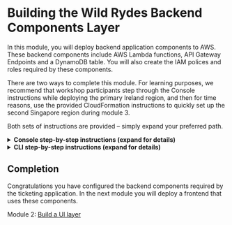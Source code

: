 # Building the Wild Rydes Backend Components Layer

In this module, you will deploy backend application components to AWS. These
backend components include AWS Lambda functions, API Gateway Endpoints and a
DynamoDB table. You will also create the IAM polices and roles required by
these components.

There are two ways to complete this module.  For learning purposes, we
recommend that workshop participants step through the Console instructions
while deploying the primary Ireland region, and then for time reasons, use the
provided CloudFormation instructions to quickly set up the second Singapore
region during module 3.

Both sets of instructions are provided – simply expand your preferred path.

<details>
<summary><strong>Console step-by-step instructions (expand for details)</strong></summary>

The following objects will be used as you create the resources in the console for this module:

* `wild-rydes-dynamodb-get.json` - This is the policy needed in order to read
  from DynamoDB using the `tickets-get.js` and `health-check.js` Lambda functions
* `wild-rydes-dynamodb-post.json` - This is the policy needed in order to write
  to DynamoDB using the `tickets-post.js` Lambda function
* `wild-rydes-dynamodb-replication.json` - This is the policy needed in order
  to use DynambDB Streams to replicate to a second region using the `tickets-replicate.js` Lambda function
* `tickets-replicate.js` Lambda function to replicate new DynamoDB records to our failover region
* `health-check.js` - Lambda function for checking the status of our application health
* `tickets-get.js` - Lambda function triggered by API Gateway to put application data into DynamoDB
* `tickets-post.js` - Lambda function triggered by API Gateway to read application data from DynamoDB

There are several steps needed to deploy the API and Lambda functions via the
console. The basic steps are:

1. Create the appropriate IAM policies and roles our four AWS Lambda functions
2. Create the required Amazon DynamoDB table
3. Create the four AWS Lambda functions
4. Create the Amazon API Gateway for the primary application region
5. Testing to ensure our backend components are all working as expected

Let’s go ahead and create all the needed polices and roles for our workshop

## 1. Create IAM Policies and Roles

Log into the AWS Console then select the **IAM** service. Now select
**Policies** from the left and click on the **Create policy** button.

![Create Policy](images/create-policy-1.png)

Select **Create Your Own Policy** from the next screen. Under Policy Name,
enter `TicketGetPolicy`.

Next, open the policy below and cut and paste it into the editor in the AWS Console

Download policy: [Wild_Rydes_DynamoDB_Get.json](Wild_Rydes_DynamoDB_Get.json)

Click on **Validate Policy** followed by **Create Policy**.

![Create Policy Editor](images/create-policy-2.png)

Now repeat these exact same steps two more times in order to create the
following two additional polices that will be needed during the workshop.

**Download policy**: [Wild_Rydes_DynamoDB_Put.json](Wild_Rydes_DynamoDB_Put.json)

**Download policy**:
[Wild_Rydes_DynamoDB_Replication.json](Wild_Rydes_DynamoDB_Replication.json)

Next you will create the three roles that correspond to the three polices that
were just created. Each of these roles will be used by a different Lambda
function thereby limiting the permissions of each function. This follows an
AWS Best Practice of granting [least privilege](http://docs.aws.amazon.com/IAM/latest/UserGuide/best-practices.html#grant-least-privilege).

In the Console, select the **IAM** service and choose **Roles** from the left,
and click on the “Create role” button:

![Create Role](images/create-role-1.png)

Select the type of “AWS Service” and choose Lambda from the list below then
select **Next: Permissions**.

![Choose Role Type](images/create-role-lambda.png)

Find the `TicketGetPolicy` policy you just created on the next screen
and select **Next: Review**

![Select Policy to Role](images/create-role-select-policy.png)

On the next screen, enter `TicketGetRole` for the Role Name and select **Create role**

![Choose Role Final](images/create-role-final.png)

Repeat the same steps two more times, this time creating the role for
`TicketPostRole` and `TicketReplicateRole` and attaching
the corresponding policy you created earlier.

## 2. Create the DynamoDB Table

Next we will create the DynamoDB Table for our application data. Ensure you
are set to Ireland (eu-west-1) in the upper right corner of the console. If
you mistakenly create the DynamoDB table in the wrong region, the application
will not work.

In the console, open **DynamoDB** (it can be found under Database).  Select
**Create Table**. Your screen may be slightly different depending on whether
this is your first DynamoDB table in this region or not.

![DymamoDB Create Button](images/dynamodb-create-button.png)

For the table name, enter `SXRTickets` and enter `id` as the Primary Key
Partition Key and then click **Create**. That’s all that is required for now
to set up the table.

![DymamoDB Create SXRTickets](images/dynamodb-create-sxrtickets.png)

## 3. Create Four Lambda functions

Next, you will create four Lambda functions. First, navigate to **Lambda** in
the console (again ensuring you are still in the Ireland region) and click
**Create a function**

![Create Lambda function](images/create-lambda-function.png)

Next select “Author from scratch”

![Lambda author from scratch](images/lambda-author-scratch.png)

Name your first function `TicketGetFunction` and assign the role with the **matching** name you created previously to it and click **Create function**

Ensure the runtime is `Node.js 6.10`.  If it isn’t, simply select it.

For the Handler, enter `tickets-get.handler` and then paste the following code into the editor you see on your screen:

[Lambda tickets-get.js](tickets-get.js)

Next, under `Environment Variables`, enter they key **TABLE_NAME** and the value **SXRTickets**

![Create Lambda Wild Rydes Get](images/create-lambda-wild-rydes-get.png)

Once everything is set correctly, click **Save** near the top center of the screen.

We still need to create three more lambda functions.  All of them use `Node.js 6.10` as the runtime.  Repeat the same steps you used above.  The table below provides the information needed for all four functions.  Note that you have already done the first one.

| Function Name          | Handler Name          | Execution Role                  | Env Var Key   | Env Var Value  |
| ---------------------  | --------------------- | ------------------------------- | ------------- | -------------- |
| [TicketGetFunction](tickets-get.js)  | tickets-get.handler   | TicketGetRole           | TABLE_NAME    | SXRTickets     |
| [TicketPostFunction](tickets-ost.js)  | tickets-post.handler   | TicketPostRole           | TABLE_NAME    | SXRTickets     |
| [SXRReplication](replicate.js)         | use default           | TicketReplicateRole | TABLE_NAME    | SXRTickets     |
|                        |                       |                                 | TARGET_REGION | ap-southeast-1 |
| [SXRHealthCheckFunction](health-check.js) | health-check.handler  | TicketGetRole           | TABLE_NAME    | SXRTickets     |


## 4. Create API Gateway Endpoint

In the console, under Application Services, open Amazon API Gateway and click on **Get Started**.  Click on **OK** if you are given a *Create Example API* dialogue.

![Create Example API](images/create-example-api.png)

Select **New API** and enter the API Name of `wild-rydes-api` and choose the Endpoint Type of *Regional* and then click **Create API**

![Create new API](images/create-new-api.png)

Next, from the *Actions* drop-down, choose **Create Resource** and name the resource `ticket` and select the *Enable API Gateway CORS* option and then click **Create Resource**

![Create api child CORS](images/api-child-resource-cors.png)

Next we will create two methods – one for Get and one for Post/Put

From the *Actions* drop-down select **Create Method** and then choose `GET` as your first method and select the check-box to confirm creation:

![Create api method get](images/api-method-get.png)

Keep *Lambda Function* selected, enable *Use Lambda Proxy Integration* and choose `eu-west-1` as the Lambda Region and then start typing in the Lambda Function box and choose *Wild_Rydes_Lambda_Get* and then click **Save**

![Setup api method get](images/api-method-get-setup.png)

Click OK when asked to *Add Permission to Lambda Function*

![api lambda permission](images/api-lambda-permission.png)

Now we’ll create our POST method following the same basic steps – from the *Actions* drop-down select **Create Method** but this time we’ll choose POST.

Ensure you choose *Wild_Rydes_Lambda_Put* as your function this time.

![Setup api method post](images/api-method-post-setup.png)

Again, click **OK** when asked to *Add Permission to Lambda Function*

Finally, we will enable Cross-Origin.  From the Actions drop-down, select “Enable CORS”

![actions enable cors apigw](images/actions-enable-cors.png)

Simply Accept the Default Settings and click on the “Enable CORS and Replace Existing CORS Headers” button:

![accept replace cors apigw](images/accept-replace-cors.png)

Click “Yes, replace existing values” if prompted.

Next we will deploy the API – this is done from the “Actions” pull-down, selecting “Deploy API”

![deploy api to prod](images/deploy-api-prod.png)

Then select “New Stage” for Deployment Stage and enter the Stage Name of “Prod” and click “Deploy”

![deploy api to prod](images/deploy-api-prod-new-stage.png)

You have now completed the setup of all the API and backend components needed for your primary region



</details>

<details>
<summary><strong>CLI step-by-step instructions (expand for details)</strong></summary>


Navigate to the `api` folder within your local Git repository and take a look at the files within. You will see three files

* `wild-rydes-api.yaml` – This is a CloudFormation template (using SAM syntax) that describes the infrastructure needed to for the API and how each component should be configured.
* `tickets-get.js` – This is the Node.js code required by our Lambda function needed to retrieve tickets from DynamoDB
* `tickets-post.js` – This is the Node.js code required by our second Lambda function to create new tickets in DynamoDB



There is no modification necessary to this application code so we can go ahead and deploy it to AWS. Since it comes with a CloudFormation template, we can use this to upload our code and create all of the necessary AWS resources for us rather than doing this manually using the console which would take much longer. Remember that we will be setting all of this up again in a second region so using templates makes this process easily repeatable.  Feel free to open the template and take a look at the resources it is creating and how they are defined.

## 1. Create an S3 bucket to store the app code

We'll first need a bucket to store our source code in AWS.

#### High-level Instructions

Go ahead and create a bucket using the AWS Console or the CLI. S3 bucket names must be globally unique so choose a name for your bucket using something unique to you such as your name e.g. `wildrydes-firstname-lastname`. If you get an error that your bucket name already exists, try adding additional numbers or characters until you find an unused name.

You can create a bucket using the CLI with the following command:

     aws s3 mb s3://wildrydes-multiregion-blake-mitchell --region eu-west-1

Note that in this and in the following CLI commands, we are explicitly passing in the region. Like many things in AWS, S3 buckets are regional. If you do not specify a region, a default will be used which may not be what you want.

## 2. Package up the API code and push to S3

Because this is a SAM Template, we must first package it. This process will upload the source code to our S3 bucket and generate a new template referencing the code in S3 where it can be used by AWS Lambda.

#### High-level instructions

Go ahead and create two new Lambda functions using the the Node.js code from `tickets-post.js` and `tickets-get.js`.

You can do this using the following CLI command. Note that you must replace `[bucket-name]` in this command with the bucket you just created):

    aws cloudformation package \
    --region eu-west-1 \
    --template-file wild-rydes-api.yaml \
    --output-template-file wild-rydes-api-output.yaml \
    --s3-bucket [bucket_name]

If all went well, you should get a success message and instructions to deploy your new template.

## 3. Deploy a stack of resources

Next, we need to spin up the resources needed to run our code and expose it as an API.

#### High-level instructions

<details>
<summary><strong>CLI/CloudFormation step-by-step instructions (expand for details)</strong></summary>

You can now take the newly generated template and use it to create resources in AWS. Go ahead and run the following CLI command:

    aws cloudformation deploy \
    --region eu-west-1 \
    --template-file wild-rydes-api-output.yaml \
    --stack-name will-rydes-api \
    --capabilities CAPABILITY_IAM


This command may take a few minutes to run. In this time you can hop over to the console and watch all of the resources being created for you. Open up the AWS Console in your browser and check you are in the correct region (EU Ireland) before selecting the CloudFormation service from the menu. You should your stack listed as `wild-rydes-api`. You can click on this stack to see all of the resources it created.

***[TODO: Image of Cloudformation here with key areas marked]***

Once your stack has successfully completed, navigate to the Outputs tab of your stack where you will find an API URL. Take note of this URL as we will need it later to configure our UI.

***[TODO: Screenshot of the Resources tab]***

You can also take a look at some of the other resources created by this template. Under the Resources section of the Cloudformation stack you can click on the Lambda functions and the API Gateway. Note how the gateway was configured with the `GET` method calling our `TicketGetFunction` Lambda function and the `POST` method calling our `TicketPostFunction` Lambda function. You can also see that an empty DynamoDB table was set up as well as IAM roles to allow our functions to speak to DynamoDB.

</details>

You can confirm that your API is working by copying your API URL and appending `/ticket` to it before navigating to it into your browser. It should return the following:

    {"Items":[],"Count":0,"ScannedCount":0}

***[TODO: Screenshot of the API in a browser]***

## Completion

Congratulations! You have successfully deployed an API running on AWS Lambda and API Gateway by using CloudFormation. In the next module you will deploy a UI that uses this API to expose it to our users.

</details>

## Completion

Congratulations you have configured the backend components required by the
ticketing application. In the next module you will deploy a frontend that uses
these components.

Module 2: [Build a UI layer](../2_UI/README.md)
